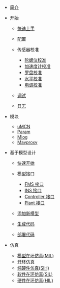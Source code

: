 <!-- docs/_sidebar.md -->

- [简介](content_ch/)

- 开始

  - [快速上手](content_ch/introduction/quickstart.md)
  - [配置](content_ch/introduction/configuration.md)
  - 传感器校准
  
    - [陀螺仪校准](content_ch/introduction/calibration/gyro_calib.md)
    - [加速度计校准](content_ch/introduction/calibration/accel_calib.md)
    - [罗盘校准](content_ch/introduction/calibration/mag_calib.md)
    - [水平校准](content_ch/introduction/calibration/level_calib.md)
    - [电调校准](content_ch/introduction/calibration/esc_calib.md)

  - [调试](content_ch/introduction/debug.md)
  - [日志](content_ch/introduction/logging.md)

- 模块

  - [uMCN](content_ch/modules/uMCN.md)
  - [Param](content_ch/modules/param.md)
  - [Mlog](content_ch/modules/mlog.md)
  - [Mavproxy](content_ch/modules/mavproxy.md)

- 基于模型设计

  - [快速开始](content_ch/mbd/mbd_quickstart.md)

  - 模型接口

    - [FMS 接口](content_ch/mbd/interface/fms_interface.md)
    - [INS 接口](content_ch/mbd/interface/ins_interface.md)
    - [Controller 接口](content_ch/mbd/interface/controller_interface.md)
    - [Plant 接口](content_ch/mbd/interface/plant_interface.md)

  - [添加新模型](content_ch/mbd/new_model.md)
  - [生成代码](content_ch/mbd/codegen.md)
  - [部署代码](content_ch/mbd/code_deploy.md)

- 仿真

  - [模型在环仿真(MIL)](content_ch/simulation/MIL.md)
  - [开环仿真](content_ch/simulation/openloop.md)
  - [纯硬件仿真(SIH)](content_ch/simulation/SIH.md)
  - [软件在环仿真(SIL)](content_ch/simulation/SIL.md)
  - [硬件在环仿真(HIL)](content_ch/simulation/HIL.md)
